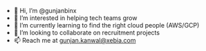 - 👋 Hi, I’m @gunjanbinx
- 👀 I’m interested in helping tech teams grow
- 🌱 I’m currently learning to find the right cloud people (AWS/GCP)
- 💞️ I’m looking to collaborate on recruitment projects
- 📫 Reach me at gunjan.kanwal@xebia.com

<!---
gunjanbinx/gunjanbinx is a ✨ special ✨ repository because its `README.md` (this file) appears on your GitHub profile.
You can click the Preview link to take a look at your changes.
--->
